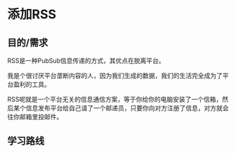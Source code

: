 # 添加RSS

## 目的/需求

RSS是一种PubSub信息传递的方式，其优点在脱离平台。

我是个很讨厌平台垄断内容的人，因为我们生成的数据，我们的生活完全成为了平台盈利的工具。

RSS呢就是一个平台无关的信息通信方案，等于你给你的电脑安装了一个信箱，然后某个信息发布平台给自己请了一个邮递员，只要你向对方注册了信息，对方就会往你邮箱里投邮件。

## 学习路线

